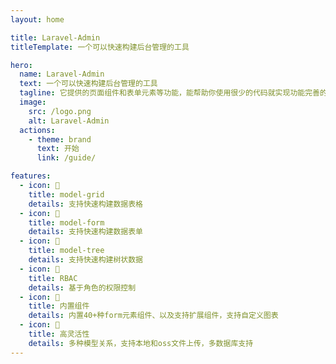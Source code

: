 ```yaml
---
layout: home

title: Laravel-Admin
titleTemplate: 一个可以快速构建后台管理的工具

hero:
  name: Laravel-Admin
  text: 一个可以快速构建后台管理的工具
  tagline: 它提供的页面组件和表单元素等功能，能帮助你使用很少的代码就实现功能完善的后台管理功能
  image:
    src: /logo.png
    alt: Laravel-Admin
  actions:
    - theme: brand
      text: 开始
      link: /guide/

features:
  - icon: 📄
    title: model-grid
    details: 支持快速构建数据表格
  - icon: 📄
    title: model-form
    details: 支持快速构建数据表单
  - icon: 📄
    title: model-tree
    details: 支持快速构建树状数据
  - icon: 📄
    title: RBAC
    details: 基于角色的权限控制
  - icon: 📄
    title: 内置组件
    details: 内置40+种form元素组件、以及支持扩展组件，支持自定义图表
  - icon: 📄
    title: 高灵活性
    details: 多种模型关系，支持本地和oss文件上传，多数据库支持
---
```


<script setup>
import { onMounted } from 'vue'
import { fetchReleaseTag } from './.vitepress/utils/fetchReleaseTag.js'

onMounted(() => {
  fetchReleaseTag()
})
</script>